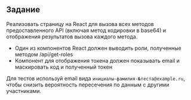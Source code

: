 ## Задание 

Реализовать страницу на React для вызова всех методов предоставленного API (включая метод кодировки в base64) и отображения результатов вызова каждого метода.
 - Один из компонентов React должен выводить роли, полученные методом /api/get-roles
 - Компонент для отображения токена должен показывать email и маскировать код и полученный токен

Для тестов используй email вида ```инициалы-фамилия-№теста@example.ru```, чтобы снизить вероятность пересечения по данным с другими участниками.